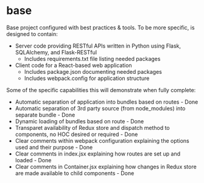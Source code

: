 # base
Base project configured with best practices &amp; tools. To be more specific, is designed to contain:

* Server code providing RESTful APIs written in Python using Flask, SQLAlchemy, and Flask-RESTful
  * Includes requirements.txt file listing needed packages
* Client code for a React-based web application
  * Includes package.json documenting needed packages
  * Includes webpack.config for application structure

Some of the specific capabilities this will demonstrate when fully complete:

* Automatic separation of application into bundles based on routes - Done
* Automatic separation of 3rd party source (from node_modules) into separate bundle - Done
* Dynamic loading of bundles based on route - Done
* Transparet availability of Redux store and dispatch method to components, no HOC desired or required - Done
* Clear comments within webpack configuration explaining the options used and their purpose - Done
* Clear comments in index.jsx explaining how routes are set up and loaded - Done
* Clear comments in Container.jsx explaining how changes in Redux store are made available to child components - Done


